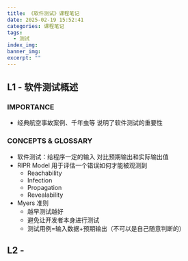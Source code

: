 ```yaml
---
title: 《软件测试》课程笔记
date: 2025-02-19 15:52:41
categories: 课程笔记
tags:
  - 测试
index_img:
banner_img:
excerpt: ""
---
```


## L1 - 软件测试概述

### IMPORTANCE

- 经典航空事故案例、千年虫等 说明了软件测试的重要性

### CONCEPTS & GLOSSARY

- 软件测试：给程序一定的输入 对比预期输出和实际输出值
- RIPR Model 用于评估一个错误如何才能被观测到
  - Reachability
  - Infection
  - Propagation
  - Revealability
- Myers 准则
  - 越早测试越好
  - 避免让开发者本身进行测试
  - 测试用例=输入数据+预期输出（不可以是自己随意判断的）

## L2 - 